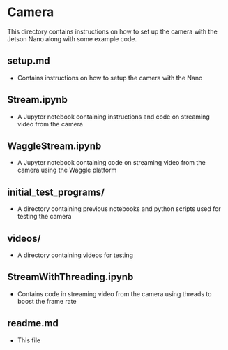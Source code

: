 <h1>Camera</h1>

This directory contains instructions on how to set up the camera with the Jetson Nano along with some example code.

<h2>setup.md</h2>

* Contains instructions on how to setup the camera with the Nano

<h2>Stream.ipynb</h2>

* A Jupyter notebook containing instructions and code on streaming video from the camera

<h2>WaggleStream.ipynb</h2>

* A Jupyter notebook containing code on streaming video from the camera using the Waggle platform

<h2>initial_test_programs/</h2>

* A directory containing previous notebooks and python scripts used for testing the camera

<h2>videos/</h2>

* A directory containing videos for testing

<h2>StreamWithThreading.ipynb</h2>

* Contains code in streaming video from the camera using threads to boost the frame rate

<h2>readme.md</h2>

* This file
